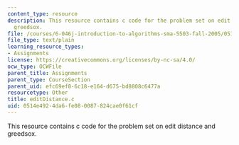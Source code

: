 ```yaml
---
content_type: resource
description: This resource contains c code for the problem set on edit distance and
  greedsox.
file: /courses/6-046j-introduction-to-algorithms-sma-5503-fall-2005/0514e4924da6fe080087824cae0f61cf_editDistance.c
file_type: text/plain
learning_resource_types:
- Assignments
license: https://creativecommons.org/licenses/by-nc-sa/4.0/
ocw_type: OCWFile
parent_title: Assignments
parent_type: CourseSection
parent_uid: efc69ef8-6c18-e164-d675-bd8808c6477a
resourcetype: Other
title: editDistance.c
uid: 0514e492-4da6-fe08-0087-824cae0f61cf
---
```

This resource contains c code for the problem set on edit distance and greedsox.